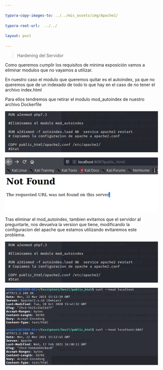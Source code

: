 ```yaml
---

typora-copy-images-to: ../../mis_assets/img/Apache1/

typora-root-url:  ../../

layout: post

---
```


> Hardening del Servidor

Como queremos cumplir los requisitos de minima exposición vamos a eliminar modulos que no vayamos a utilizar.

En nuestro caso el modulo que queremos quitar es el autoindex, ya que no queremos que de un indexado de todo lo que hay en el caso de no tener el archivo index.html



Para ellos tendremos que retirar el modulo mod_autoindex de nuestro archivo Dockerfile



![](../mis_assets/img/Hardening/1.1.png)



![](../mis_assets/img/Hardening/1.png)



Tras eliminar el mod_autoindex, tambien evitamos que el servidor al preguntarle, nos devuelva la version que tiene, modificando la configuracion del apache que estamos utilizando evitaremos este problema.



![](../mis_assets/img/Hardening/1.1.png)

![](../mis_assets/img/Hardening/2.png)

